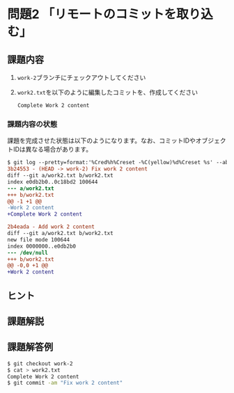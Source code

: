 # 問題2 「リモートのコミットを取り込む」

## 課題内容

1. `work-2`ブランチにチェックアウトしてください
1. `work2.txt`を以下のように編集したコミットを、作成してください

    ```text
    Complete Work 2 content
    ```

### 課題内容の状態

課題を完成させた状態は以下のようになります。なお、コミットIDやオブジェクトIDは異なる場合があります。

```diff
$ git log --pretty=format:'%Cred%h%Creset -%C(yellow)%d%Creset %s' --abbrev-commit -p work-2...master
3b24553 - (HEAD -> work-2) Fix work 2 content
diff --git a/work2.txt b/work2.txt
index e0db2b0..0c18bd2 100644
--- a/work2.txt
+++ b/work2.txt
@@ -1 +1 @@
-Work 2 content
+Complete Work 2 content

2b4eada - Add work 2 content
diff --git a/work2.txt b/work2.txt
new file mode 100644
index 0000000..e0db2b0
--- /dev/null
+++ b/work2.txt
@@ -0,0 +1 @@
+Work 2 content
```

## ヒント

## 課題解説

## 課題解答例

```bash
$ git checkout work-2
$ cat > work2.txt
Complete Work 2 content
$ git commit -am "Fix work 2 content"
```
